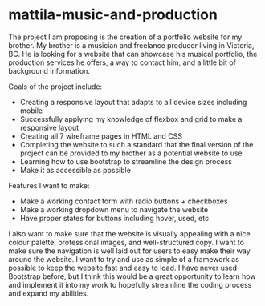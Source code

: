 # mattila-music-and-production
The project I am proposing is the creation of a portfolio website for my brother. My brother is a musician and freelance producer living in Victoria, BC. He is looking for a website that can showcase his musical portfolio, the production services he offers, a way to contact him, and a little bit of background information.

Goals of the project include:
- Creating a responsive layout that adapts to all device sizes including mobile
- Successfully applying my knowledge of flexbox and grid to make a responsive layout
- Creating all 7 wireframe pages in HTML and CSS
- Completing the website to such a standard that the final version of the project can be provided to my brother as a potential website to use
- Learning how to use bootstrap to streamline the design process
- Make it as accessible as possible

Features I want to make: 
- Make a working contact form with radio buttons + checkboxes
- Make a working dropdown menu to navigate the website
- Have proper states for buttons including hover, used, etc

I also want to make sure that the website is visually appealing with a nice colour palette, professional images, and well-structured copy. I want to make sure the navigation is well laid out for users to easy make their way around the website. I want to try and use as simple of a framework as possible to keep the website fast and easy to load. I have never used Bootstrap before, but I think this would be a great opportunity to learn how and implement it into my work to hopefully streamline the coding process and expand my abilities. 
